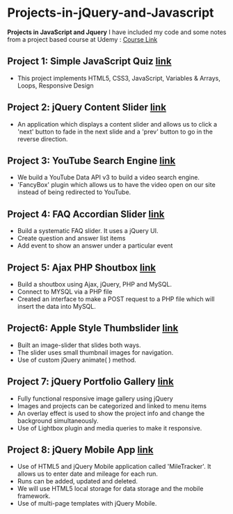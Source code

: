 # Projects-in-jQuery-and-Javascript
**Projects in JavaScript and Jquery**
I have included my code and some notes from a project based course at Udemy :  [Course Link](https://www.udemy.com/projects-in-javascript-jquery/)


## Project 1: Simple JavaScript Quiz [link](http://niyatijasani.github.io/Projects-in-jQuery-and-Javascript/Mini-Javascript-Quiz/)
* This project implements  HTML5, CSS3, JavaScript, Variables & Arrays, Loops, Responsive Design

## Project 2: jQuery Content Slider [link](http://niyatijasani.github.io/Projects-in-jQuery-and-Javascript/Content-Slider/)

* An application which displays a content slider and allows us to click a 'next' button to fade in the next slide and a 'prev' button to go in the reverse direction. 


## Project 3: YouTube Search Engine [link](http://niyatijasani.github.io/Projects-in-jQuery-and-Javascript/Youtube-Search-Engine/)
* We build a  YouTube Data API v3 to build a video search engine. 
* 'FancyBox' plugin which  allows us to have the video open on our site instead of being redirected to YouTube.

## Project 4: FAQ Accordian Slider [link](http://niyatijasani.github.io/Projects-in-jQuery-and-Javascript/FAQ-Accordian-slider/)

* Build a systematic FAQ slider. It uses a jQuery UI. 
* Create question and answer list items
* Add event to show an answer under a particular event

## Project 5: Ajax PHP Shoutbox [link](http://niyatijasani.github.io/Projects-in-jQuery-and-Javascript/Ajax-PHP-Shoutbox/)
* Build a shoutbox using Ajax, jQuery, PHP and MySQL.
* Connect to MYSQL via a PHP file
* Created an interface to make  a POST request to a PHP file which will insert the data into MySQL.


## Project6: Apple Style Thumbslider [link](http://niyatijasani.github.io/Projects-in-jQuery-and-Javascript/ThumbSlider/)
* Built an image-slider that slides both ways.
* The slider uses small thumbnail images for navigation.
* Use of custom jQuery animate( ) method. 

## Project 7: jQuery Portfolio Gallery [link](http://niyatijasani.github.io/Projects-in-jQuery-and-Javascript/Portfolio-Gallery/)
* Fully functional responsive image gallery using jQuery
* Images and projects can be categorized and linked to menu items
* An overlay effect is used to show the project info and change the background simultaneously. 
* Use of Lightbox plugin and media queries to make it responsive. 

## Project  8: jQuery Mobile App [link](http://niyatijasani.github.io/Projects-in-jQuery-and-Javascript/jQuery-Mobile-UI/)
* Use of HTML5 and jQuery Mobile application called 'MileTracker'. It allows us to enter date and mileage for each run. 
* Runs can be added, updated and deleted. 
* We will use HTML5 local storage for data storage  and the mobile framework. 
* Use of   multi-page templates with jQuery Mobile.






